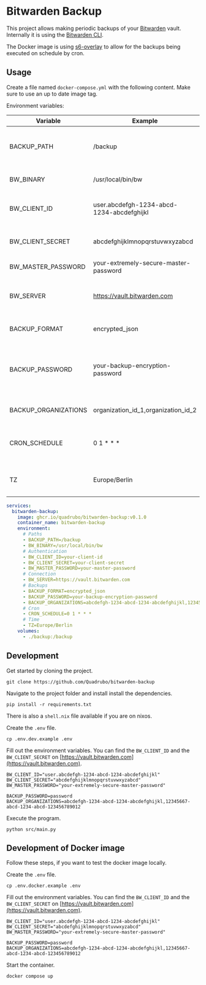 # Bitwarden Backup

This project allows making periodic backups of your [Bitwarden](https://bitwarden.com/) vault.
Internally it is using the [Bitwarden CLI](https://bitwarden.com/help/cli/).

The Docker image is using [s6-overlay](https://github.com/just-containers/s6-overlay) to allow for the backups being executed on schedule by cron.

## Usage

Create a file named `docker-compose.yml` with the following content.
Make sure to use an up to date image tag.

Environment variables:

| Variable             | Example                                   | Description                                                                                                                                                                 |
| -------------------- | ----------------------------------------- | --------------------------------------------------------------------------------------------------------------------------------------------------------------------------- |
| BACKUP_PATH          | /backup                                   | The path to store backups in **inside** the container. Shouldn't change, instead change the volume mapping to access your backups.                                          |
| BW_BINARY            | /usr/local/bin/bw                         | The path to the Bitwarden CLI binary. Shouldn't need to change.                                                                                                             |
| BW_CLIENT_ID         | user.abcdefgh-1234-abcd-1234-abcdefghijkl | Your Bitwarden client id. Retrieve from [https://vault.bitwarden.com](https://vault.bitwarden.com).                                                                         |
| BW_CLIENT_SECRET     | abcdefghijklmnopqrstuvwxyzabcd            | Your Bitwarden client secret. Retrieve from [https://vault.bitwarden.com](https://vault.bitwarden.com).                                                                     |
| BW_MASTER_PASSWORD   | your-extremely-secure-master-password     | Your Bitwarden master password.                                                                                                                                             |
| BW_SERVER            | https://vault.bitwarden.com               | The bitwarden server to use. Replace with your selfhosted server or use the EU server [https://vault.bitwarden.eu](https://vault.bitwarden.eu).                             |
| BACKUP_FORMAT        | encrypted_json                            | The format of the backup. See the [Export command](https://bitwarden.com/help/cli/#export) for more details.                                                                |
| BACKUP_PASSWORD      | your-backup-encryption-password           | The password to encrypt the backup with. Only works if you use `encrypted_json` as your `BACKUP_FORMAT`. If no password is chosen your account encryption key will be used. |
| BACKUP_ORGANIZATIONS | organization_id_1,organization_id_2       | A comma delimted list of organization ids. These will also be backed up.                                                                                                    |
| CRON_SCHEDULE        | 0 1 \* \* \*                              | The cron schedule on which to run the backup. Use [https://crontab.guru/](https://crontab.guru/) for help generating one.                                                   |
| TZ                   | Europe/Berlin                             | Your timezone. Needed for the cron job to work correctly. Here is a [List of valid timezones](https://en.wikipedia.org/wiki/List_of_tz_database_time_zones).                |

```yml
services:
  bitwarden-backup:
    image: ghcr.io/quadrubo/bitwarden-backup:v0.1.0
    container_name: bitwarden-backup
    environment:
      # Paths
      - BACKUP_PATH=/backup
      - BW_BINARY=/usr/local/bin/bw
      # Authentication
      - BW_CLIENT_ID=your-client-id
      - BW_CLIENT_SECRET=your-client-secret
      - BW_MASTER_PASSWORD=your-master-password
      # Connection
      - BW_SERVER=https://vault.bitwarden.com
      # Backups
      - BACKUP_FORMAT=encrypted_json
      - BACKUP_PASSWORD=your-backup-encryption-password
      - BACKUP_ORGANIZATIONS=abcdefgh-1234-abcd-1234-abcdefghijkl,12345667-abcd-1234-abcd-123456789012
      # Cron
      - CRON_SCHEDULE=0 1 * * *
      # Time
      - TZ=Europe/Berlin
    volumes:
      - ./backup:/backup
```

## Development

Get started by cloning the project.

```shell
git clone https://github.com/Quadrubo/bitwarden-backup
```

Navigate to the project folder and install install the dependencies.

```shell
pip install -r requirements.txt
```

There is also a `shell.nix` file available if you are on nixos.

Create the `.env` file.

```shell
cp .env.dev.example .env
```

Fill out the environment variables.
You can find the `BW_CLIENT_ID` and the `BW_CLIENT_SECRET` on [https://vault.bitwarden.com](https://vault.bitwarden.com).

```shell
BW_CLIENT_ID="user.abcdefgh-1234-abcd-1234-abcdefghijkl"
BW_CLIENT_SECRET="abcdefghijklmnopqrstuvwxyzabcd"
BW_MASTER_PASSWORD="your-extremely-secure-master-password"

BACKUP_PASSWORD=password
BACKUP_ORGANIZATIONS=abcdefgh-1234-abcd-1234-abcdefghijkl,12345667-abcd-1234-abcd-123456789012
```

Execute the program.

```shell
python src/main.py
```

## Development of Docker image

Follow these steps, if you want to test the docker image locally.

Create the `.env` file.

```shell
cp .env.docker.example .env
```

Fill out the environment variables.
You can find the `BW_CLIENT_ID` and the `BW_CLIENT_SECRET` on [https://vault.bitwarden.com](https://vault.bitwarden.com).

```shell
BW_CLIENT_ID="user.abcdefgh-1234-abcd-1234-abcdefghijkl"
BW_CLIENT_SECRET="abcdefghijklmnopqrstuvwxyzabcd"
BW_MASTER_PASSWORD="your-extremely-secure-master-password"

BACKUP_PASSWORD=password
BACKUP_ORGANIZATIONS=abcdefgh-1234-abcd-1234-abcdefghijkl,12345667-abcd-1234-abcd-123456789012
```

Start the container.

```shell
docker compose up
```
